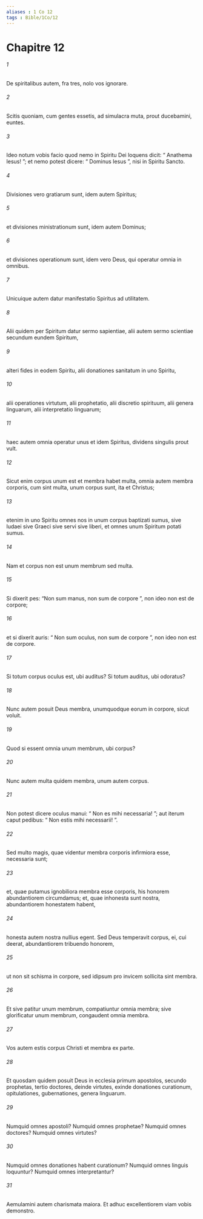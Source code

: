 ```yaml
---
aliases : 1 Co 12
tags : Bible/1Co/12
---
```


# Chapitre 12

###### 1
De spiritalibus autem, fra tres, nolo vos ignorare. 
###### 2
Scitis quoniam, cum gentes essetis, ad simulacra muta, prout ducebamini, euntes. 
###### 3
Ideo notum vobis facio quod nemo in Spiritu Dei loquens dicit: “ Anathema Iesus! ”; et nemo potest dicere: “ Dominus Iesus ”, nisi in Spiritu Sancto.
###### 4
Divisiones vero gratiarum sunt, idem autem Spiritus; 
###### 5
et divisiones ministrationum sunt, idem autem Dominus; 
###### 6
et divisiones operationum sunt, idem vero Deus, qui operatur omnia in omnibus. 
###### 7
Unicuique autem datur manifestatio Spiritus ad utilitatem. 
###### 8
Alii quidem per Spiritum datur sermo sapientiae, alii autem sermo scientiae secundum eundem Spiritum, 
###### 9
alteri fides in eodem Spiritu, alii donationes sanitatum in uno Spiritu, 
###### 10
alii operationes virtutum, alii prophetatio, alii discretio spirituum, alii genera linguarum, alii interpretatio linguarum; 
###### 11
haec autem omnia operatur unus et idem Spiritus, dividens singulis prout vult.
###### 12
Sicut enim corpus unum est et membra habet multa, omnia autem membra corporis, cum sint multa, unum corpus sunt, ita et Christus; 
###### 13
etenim in uno Spiritu omnes nos in unum corpus baptizati sumus, sive Iudaei sive Graeci sive servi sive liberi, et omnes unum Spiritum potati sumus. 
###### 14
Nam et corpus non est unum membrum sed multa. 
###### 15
Si dixerit pes: “Non sum manus, non sum de corpore ”, non ideo non est de corpore; 
###### 16
et si dixerit auris: “ Non sum oculus, non sum de corpore ”, non ideo non est de corpore. 
###### 17
Si totum corpus oculus est, ubi auditus? Si totum auditus, ubi odoratus? 
###### 18
Nunc autem posuit Deus membra, unumquodque eorum in corpore, sicut voluit. 
###### 19
Quod si essent omnia unum membrum, ubi corpus? 
###### 20
Nunc autem multa quidem membra, unum autem corpus. 
###### 21
Non potest dicere oculus manui: “ Non es mihi necessaria! ”; aut iterum caput pedibus: “ Non estis mihi necessarii! ”. 
###### 22
Sed multo magis, quae videntur membra corporis infirmiora esse, necessaria sunt; 
###### 23
et, quae putamus ignobiliora membra esse corporis, his honorem abundantiorem circumdamus; et, quae inhonesta sunt nostra, abundantiorem honestatem habent, 
###### 24
honesta autem nostra nullius egent. Sed Deus temperavit corpus, ei, cui deerat, abundantiorem tribuendo honorem, 
###### 25
ut non sit schisma in corpore, sed idipsum pro invicem sollicita sint membra. 
###### 26
Et sive patitur unum membrum, compatiuntur omnia membra; sive glorificatur unum membrum, congaudent omnia membra. 
###### 27
Vos autem estis corpus Christi et membra ex parte.
###### 28
Et quosdam quidem posuit Deus in ecclesia primum apostolos, secundo prophetas, tertio doctores, deinde virtutes, exinde donationes curationum, opitulationes, gubernationes, genera linguarum. 
###### 29
Numquid omnes apostoli? Numquid omnes prophetae? Numquid omnes doctores? Numquid omnes virtutes? 
###### 30
Numquid omnes donationes habent curationum? Numquid omnes linguis loquuntur? Numquid omnes interpretantur? 
###### 31
Aemulamini autem charismata maiora. Et adhuc excellentiorem viam vobis demonstro.
